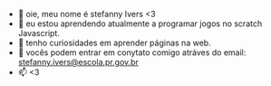 - 👋 oie, meu nome é stefanny Ivers <3
- 👀 eu estou aprendendo atualmente a programar jogos no scratch Javascript.
- 🌱 tenho curiosidades em aprender páginas na web.
- 💞️ vocês podem entrar em conytato comigo atráves do email: stefanny.ivers@escola.pr.gov.br
- 📫 <3

<!---
iversstefanny/iversstefanny is a ✨ special ✨ repository because its `README.md` (this file) appears on your GitHub profile.
You can click the Preview link to take a look at your changes.
--->
